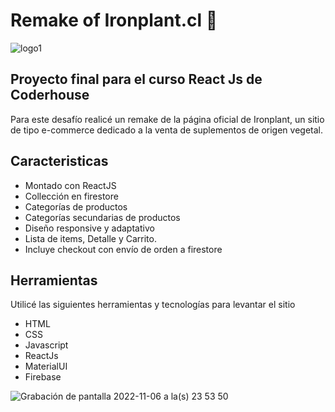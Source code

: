 # Remake of Ironplant.cl 🌱
![logo1](https://user-images.githubusercontent.com/87249022/200217369-068dad68-8e32-4a4e-be20-75f6f47581c2.png)

## Proyecto final para el curso React Js de Coderhouse

Para este desafío realicé un remake de la página oficial de Ironplant, un sitio de tipo  e-commerce dedicado a la venta de suplementos de origen vegetal. 



## Caracteristicas
- Montado con ReactJS
- Collección en firestore
- Categorías de productos
- Categorías secundarias de productos
- Diseño responsive y adaptativo
- Lista de items, Detalle y Carrito.
- Incluye checkout con envío de orden a firestore


## Herramientas
Utilicé las siguientes herramientas y tecnologías para levantar el sitio
- HTML
- CSS
- Javascript
- ReactJs 
- MaterialUI
- Firebase

![Grabación de pantalla 2022-11-06 a la(s) 23 53 50](https://user-images.githubusercontent.com/87249022/200217385-81871b96-8433-4390-a510-689db90227ef.gif)
